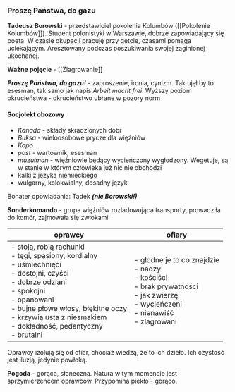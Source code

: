 ### Proszę Państwa, do gazu

**Tadeusz Borowski** - przedstawiciel pokolenia Kolumbów ([[Pokolenie Kolumbów]]). Student polonistyki w Warszawie, dobrze zapowiadający się poeta. W czasie okupacji pracuję przy getcie, czasami pomaga uciekającym. Aresztowany podczas poszukiwania swojej zaginionej ukochanej. 

**Ważne pojęcie** - [[Zlagrowanie]]

***Proszę Państwa, do gazu!*** - zaproszenie, ironia, cynizm. Tak ujął by to esesman, tak samo jak napis *Arbeit macht frei*. Wyższy poziom okrucieństwa - okrucieństwo ubrane w pozory norm
#### Socjolekt obozowy
- *Kanada* - składy skradzionych dóbr
- *Buksa* - wieloosobowe prycze dla więźniów
- *Kapo*
- *post* - wartownik, esesman
- *muzułman* - więźniowie będący wycieńczony wygłodzony. Wegetuje, są w stanie w którym człowieka już nic nie obchodzi
- kalki z języka niemieckiego
- wulgarny, kolokwialny, dosadny język

Bohater opowiadania: Tadek ***(nie Borowski!)***

**Sonderkomando** - grupa więźniów rozładowująca transporty, prowadziła do komór, zajmowała się zwłokami

| oprawcy                                                                                                                                                                                                                                                         | ofiary                                                                                                                                     |
| --------------------------------------------------------------------------------------------------------------------------------------------------------------------------------------------------------------------------------------------------------------- | ------------------------------------------------------------------------------------------------------------------------------------------ |
| - stoją, robią rachunki<br>- tęgi, spasiony, kordialny<br>- uśmiechnięci<br>- dostojni, czyści<br>- dobrze odziani<br>- spokojni<br>- opanowani<br>- bujne płowe włosy, błękitne oczy<br>- krzywią usta z niesmakiem<br>- dokładność, pedantyczny<br>- brutalni | - głodne je to co znajdzie<br>- nadzy<br>- kościści<br>- brak prywatności<br>- jak zwierzę<br>- wycieńczeni<br>- nienawiść<br>- zlagrowani |

Oprawcy izolują się od ofiar, chociaż wiedzą, że to ich dzieło. Ich czystość jest iluzją, jedynie powłoką.


**Pogoda** - gorąca, słoneczna. Natura w tym momencie jest sprzymierzeńcem oprawców. Przypomina piekło - gorąco.

